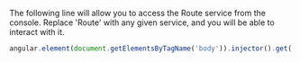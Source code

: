 The following line will allow you to access the Route service from the console. Replace 'Route' with any given
service, and you will be able to interact with it.

```js
angular.element(document.getElementsByTagName('body')).injector().get('Route')
```

